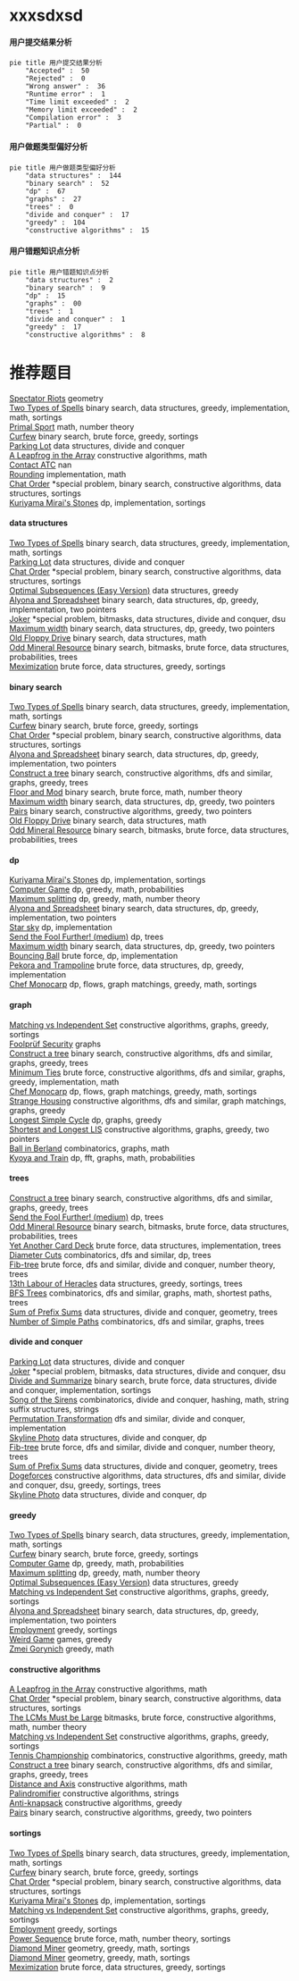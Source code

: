 # xxxsdxsd
<!-- tabs:start -->
#### **用户提交结果分析**

```mermaid
pie title 用户提交结果分析
    "Accepted" :  50
    "Rejected" :  0
    "Wrong answer" :  36
    "Runtime error" :  1
    "Time limit exceeded" :  2
    "Memory limit exceeded" :  2
    "Compilation error" :  3
    "Partial" :  0
```
#### **用户做题类型偏好分析**

```mermaid
pie title 用户做题类型偏好分析
    "data structures" :  144
    "binary search" :  52
    "dp" :  67
    "graphs" :  27
    "trees" :  0
    "divide and conquer" :  17
    "greedy" :  104
    "constructive algorithms" :  15
```
#### **用户错题知识点分析**

```mermaid
pie title 用户错题知识点分析
    "data structures" :  2
    "binary search" :  9
    "dp" :  15
    "graphs" :  00
    "trees" :  1
    "divide and conquer" :  1
    "greedy" :  17
    "constructive algorithms" :  8
```
<!-- tabs:end -->
# 推荐题目
[Spectator Riots](http://codeforces.com/problemset/problem/575/E)		geometry		  
[Two Types of Spells](http://codeforces.com/problemset/problem/1398/E)		binary search,
                        data structures,
                        greedy,
                        implementation,
                        math,
                        sortings		  
[Primal Sport](http://codeforces.com/problemset/problem/923/A)		math,
                        number theory		  
[Curfew](http://codeforces.com/problemset/problem/949/D)		binary search,
                        brute force,
                        greedy,
                        sortings		  
[Parking Lot](http://codeforces.com/problemset/problem/480/E)		data structures,
                        divide and conquer		  
[A Leapfrog in the Array](https://codeforces.com/contest/950/problem/D)		constructive algorithms,
                        math		  
[Contact ATC](http://codeforces.com/problemset/problem/924/D)		nan		  
[Rounding](http://codeforces.com/problemset/problem/898/A)		implementation,
                        math		  
[Chat Order](http://codeforces.com/problemset/problem/637/B)		*special problem,
                        binary search,
                        constructive algorithms,
                        data structures,
                        sortings		  
[Kuriyama Mirai's Stones](http://codeforces.com/problemset/problem/433/B)		dp,
                        implementation,
                        sortings		  
<!-- tabs:start -->
#### **data structures**
[Two Types of Spells](http://codeforces.com/problemset/problem/1398/E)		binary search,
                        data structures,
                        greedy,
                        implementation,
                        math,
                        sortings		  
[Parking Lot](http://codeforces.com/problemset/problem/480/E)		data structures,
                        divide and conquer		  
[Chat Order](http://codeforces.com/problemset/problem/637/B)		*special problem,
                        binary search,
                        constructive algorithms,
                        data structures,
                        sortings		  
[Optimal Subsequences (Easy Version)](https://codeforces.com/contest/1261/problem/B1)		data structures,
                        greedy		  
[Alyona and Spreadsheet](http://codeforces.com/problemset/problem/777/C)		binary search,
                        data structures,
                        dp,
                        greedy,
                        implementation,
                        two pointers		  
[Joker](http://codeforces.com/problemset/problem/1386/C)		*special problem,
                        bitmasks,
                        data structures,
                        divide and conquer,
                        dsu		  
[Maximum width](http://codeforces.com/problemset/problem/1492/C)		binary search,
                        data structures,
                        dp,
                        greedy,
                        two pointers		  
[Old Floppy Drive](http://codeforces.com/problemset/problem/1490/G)		binary search,
                        data structures,
                        math		  
[Odd Mineral Resource](http://codeforces.com/problemset/problem/1479/D)		binary search,
                        bitmasks,
                        brute force,
                        data structures,
                        probabilities,
                        trees		  
[Meximization](http://codeforces.com/problemset/problem/1497/A)		brute force,
                        data structures,
                        greedy,
                        sortings		  
#### **binary search**
[Two Types of Spells](http://codeforces.com/problemset/problem/1398/E)		binary search,
                        data structures,
                        greedy,
                        implementation,
                        math,
                        sortings		  
[Curfew](http://codeforces.com/problemset/problem/949/D)		binary search,
                        brute force,
                        greedy,
                        sortings		  
[Chat Order](http://codeforces.com/problemset/problem/637/B)		*special problem,
                        binary search,
                        constructive algorithms,
                        data structures,
                        sortings		  
[Alyona and Spreadsheet](http://codeforces.com/problemset/problem/777/C)		binary search,
                        data structures,
                        dp,
                        greedy,
                        implementation,
                        two pointers		  
[Construct a tree](http://codeforces.com/problemset/problem/1098/C)		binary search,
                        constructive algorithms,
                        dfs and similar,
                        graphs,
                        greedy,
                        trees		  
[Floor and Mod](http://codeforces.com/problemset/problem/1485/C)		binary search,
                        brute force,
                        math,
                        number theory		  
[Maximum width](http://codeforces.com/problemset/problem/1492/C)		binary search,
                        data structures,
                        dp,
                        greedy,
                        two pointers		  
[Pairs](http://codeforces.com/problemset/problem/1463/D)		binary search,
                        constructive algorithms,
                        greedy,
                        two pointers		  
[Old Floppy Drive](http://codeforces.com/problemset/problem/1490/G)		binary search,
                        data structures,
                        math		  
[Odd Mineral Resource](http://codeforces.com/problemset/problem/1479/D)		binary search,
                        bitmasks,
                        brute force,
                        data structures,
                        probabilities,
                        trees		  
#### **dp**
[Kuriyama Mirai's Stones](http://codeforces.com/problemset/problem/433/B)		dp,
                        implementation,
                        sortings		  
[Computer Game](http://codeforces.com/problemset/problem/1067/D)		dp,
                        greedy,
                        math,
                        probabilities		  
[Maximum splitting](https://codeforces.com/contest/871/problem/A)		dp,
                        greedy,
                        math,
                        number theory		  
[Alyona and Spreadsheet](http://codeforces.com/problemset/problem/777/C)		binary search,
                        data structures,
                        dp,
                        greedy,
                        implementation,
                        two pointers		  
[Star sky](http://codeforces.com/problemset/problem/835/C)		dp,
                        implementation		  
[Send the Fool Further! (medium)](http://codeforces.com/problemset/problem/802/K)		dp,
                        trees		  
[Maximum width](http://codeforces.com/problemset/problem/1492/C)		binary search,
                        data structures,
                        dp,
                        greedy,
                        two pointers		  
[Bouncing Ball](https://codeforces.com/contest/1457/problem/C)		brute force,
                        dp,
                        implementation		  
[Pekora and Trampoline](http://codeforces.com/problemset/problem/1491/C)		brute force,
                        data structures,
                        dp,
                        greedy,
                        implementation		  
[Chef Monocarp](http://codeforces.com/problemset/problem/1437/C)		dp,
                        flows,
                        graph matchings,
                        greedy,
                        math,
                        sortings		  
#### **graph**
[Matching vs  Independent Set](http://codeforces.com/problemset/problem/1198/C)		constructive algorithms,
                        graphs,
                        greedy,
                        sortings		  
[Foolprüf Security](http://codeforces.com/problemset/problem/1267/F)		graphs		  
[Construct a tree](http://codeforces.com/problemset/problem/1098/C)		binary search,
                        constructive algorithms,
                        dfs and similar,
                        graphs,
                        greedy,
                        trees		  
[Minimum Ties](http://codeforces.com/problemset/problem/1487/C)		brute force,
                        constructive algorithms,
                        dfs and similar,
                        graphs,
                        greedy,
                        implementation,
                        math		  
[Chef Monocarp](http://codeforces.com/problemset/problem/1437/C)		dp,
                        flows,
                        graph matchings,
                        greedy,
                        math,
                        sortings		  
[Strange Housing](http://codeforces.com/problemset/problem/1470/D)		constructive algorithms,
                        dfs and similar,
                        graph matchings,
                        graphs,
                        greedy		  
[Longest Simple Cycle](http://codeforces.com/problemset/problem/1476/C)		dp,
                        graphs,
                        greedy		  
[Shortest and Longest LIS](http://codeforces.com/problemset/problem/1304/D)		constructive algorithms,
                        graphs,
                        greedy,
                        two pointers		  
[Ball in Berland](http://codeforces.com/problemset/problem/1475/C)		combinatorics,
                        graphs,
                        math		  
[Kyoya and Train](http://codeforces.com/problemset/problem/553/E)		dp,
                        fft,
                        graphs,
                        math,
                        probabilities		  
#### **trees**
[Construct a tree](http://codeforces.com/problemset/problem/1098/C)		binary search,
                        constructive algorithms,
                        dfs and similar,
                        graphs,
                        greedy,
                        trees		  
[Send the Fool Further! (medium)](http://codeforces.com/problemset/problem/802/K)		dp,
                        trees		  
[Odd Mineral Resource](http://codeforces.com/problemset/problem/1479/D)		binary search,
                        bitmasks,
                        brute force,
                        data structures,
                        probabilities,
                        trees		  
[Yet Another Card Deck](http://codeforces.com/problemset/problem/1511/C)		brute force,
                        data structures,
                        implementation,
                        trees		  
[Diameter Cuts](http://codeforces.com/problemset/problem/1499/F)		combinatorics,
                        dfs and similar,
                        dp,
                        trees		  
[Fib-tree](http://codeforces.com/problemset/problem/1491/E)		brute force,
                        dfs and similar,
                        divide and conquer,
                        number theory,
                        trees		  
[13th Labour of Heracles](http://codeforces.com/problemset/problem/1466/D)		data structures,
                        greedy,
                        sortings,
                        trees		  
[BFS Trees](http://codeforces.com/problemset/problem/1495/D)		combinatorics,
                        dfs and similar,
                        graphs,
                        math,
                        shortest paths,
                        trees		  
[Sum of Prefix Sums](http://codeforces.com/problemset/problem/1303/G)		data structures,
                        divide and conquer,
                        geometry,
                        trees		  
[Number of Simple Paths](http://codeforces.com/problemset/problem/1454/E)		combinatorics,
                        dfs and similar,
                        graphs,
                        trees		  
#### **divide and conquer**
[Parking Lot](http://codeforces.com/problemset/problem/480/E)		data structures,
                        divide and conquer		  
[Joker](http://codeforces.com/problemset/problem/1386/C)		*special problem,
                        bitmasks,
                        data structures,
                        divide and conquer,
                        dsu		  
[Divide and Summarize](http://codeforces.com/problemset/problem/1461/D)		binary search,
                        brute force,
                        data structures,
                        divide and conquer,
                        implementation,
                        sortings		  
[Song of the Sirens](http://codeforces.com/problemset/problem/1466/G)		combinatorics,
                        divide and conquer,
                        hashing,
                        math,
                        string suffix structures,
                        strings		  
[Permutation Transformation](http://codeforces.com/problemset/problem/1490/D)		dfs and similar,
                        divide and conquer,
                        implementation		  
[Skyline Photo](https://codeforces.com/contest/1483/problem/C)		data structures,
                        divide and conquer,
                        dp		  
[Fib-tree](http://codeforces.com/problemset/problem/1491/E)		brute force,
                        dfs and similar,
                        divide and conquer,
                        number theory,
                        trees		  
[Sum of Prefix Sums](http://codeforces.com/problemset/problem/1303/G)		data structures,
                        divide and conquer,
                        geometry,
                        trees		  
[Dogeforces](http://codeforces.com/problemset/problem/1494/D)		constructive algorithms,
                        data structures,
                        dfs and similar,
                        divide and conquer,
                        dsu,
                        greedy,
                        sortings,
                        trees		  
[Skyline Photo](http://codeforces.com/problemset/problem/1482/E)		data structures,
                        divide and conquer,
                        dp		  
#### **greedy**
[Two Types of Spells](http://codeforces.com/problemset/problem/1398/E)		binary search,
                        data structures,
                        greedy,
                        implementation,
                        math,
                        sortings		  
[Curfew](http://codeforces.com/problemset/problem/949/D)		binary search,
                        brute force,
                        greedy,
                        sortings		  
[Computer Game](http://codeforces.com/problemset/problem/1067/D)		dp,
                        greedy,
                        math,
                        probabilities		  
[Maximum splitting](https://codeforces.com/contest/871/problem/A)		dp,
                        greedy,
                        math,
                        number theory		  
[Optimal Subsequences (Easy Version)](https://codeforces.com/contest/1261/problem/B1)		data structures,
                        greedy		  
[Matching vs  Independent Set](http://codeforces.com/problemset/problem/1198/C)		constructive algorithms,
                        graphs,
                        greedy,
                        sortings		  
[Alyona and Spreadsheet](http://codeforces.com/problemset/problem/777/C)		binary search,
                        data structures,
                        dp,
                        greedy,
                        implementation,
                        two pointers		  
[Employment](http://codeforces.com/problemset/problem/1214/F)		greedy,
                        sortings		  
[Weird Game](http://codeforces.com/problemset/problem/293/A)		games,
                        greedy		  
[Zmei Gorynich](http://codeforces.com/problemset/problem/1217/B)		greedy,
                        math		  
#### **constructive algorithms**
[A Leapfrog in the Array](https://codeforces.com/contest/950/problem/D)		constructive algorithms,
                        math		  
[Chat Order](http://codeforces.com/problemset/problem/637/B)		*special problem,
                        binary search,
                        constructive algorithms,
                        data structures,
                        sortings		  
[The LCMs Must be Large](http://codeforces.com/problemset/problem/1166/E)		bitmasks,
                        brute force,
                        constructive algorithms,
                        math,
                        number theory		  
[Matching vs  Independent Set](http://codeforces.com/problemset/problem/1198/C)		constructive algorithms,
                        graphs,
                        greedy,
                        sortings		  
[Tennis Championship](https://codeforces.com/contest/736/problem/A)		combinatorics,
                        constructive algorithms,
                        greedy,
                        math		  
[Construct a tree](http://codeforces.com/problemset/problem/1098/C)		binary search,
                        constructive algorithms,
                        dfs and similar,
                        graphs,
                        greedy,
                        trees		  
[Distance and Axis](http://codeforces.com/problemset/problem/1401/A)		constructive algorithms,
                        math		  
[Palindromifier](http://codeforces.com/problemset/problem/1421/C)		constructive algorithms,
                        strings		  
[Anti-knapsack](http://codeforces.com/problemset/problem/1493/A)		constructive algorithms,
                        greedy		  
[Pairs](http://codeforces.com/problemset/problem/1463/D)		binary search,
                        constructive algorithms,
                        greedy,
                        two pointers		  
#### **sortings**
[Two Types of Spells](http://codeforces.com/problemset/problem/1398/E)		binary search,
                        data structures,
                        greedy,
                        implementation,
                        math,
                        sortings		  
[Curfew](http://codeforces.com/problemset/problem/949/D)		binary search,
                        brute force,
                        greedy,
                        sortings		  
[Chat Order](http://codeforces.com/problemset/problem/637/B)		*special problem,
                        binary search,
                        constructive algorithms,
                        data structures,
                        sortings		  
[Kuriyama Mirai's Stones](http://codeforces.com/problemset/problem/433/B)		dp,
                        implementation,
                        sortings		  
[Matching vs  Independent Set](http://codeforces.com/problemset/problem/1198/C)		constructive algorithms,
                        graphs,
                        greedy,
                        sortings		  
[Employment](http://codeforces.com/problemset/problem/1214/F)		greedy,
                        sortings		  
[Power Sequence](http://codeforces.com/problemset/problem/1397/B)		brute force,
                        math,
                        number theory,
                        sortings		  
[Diamond Miner](https://codeforces.com/contest/1496/problem/C)		geometry,
                        greedy,
                        math,
                        sortings		  
[Diamond Miner](http://codeforces.com/problemset/problem/1495/A)		geometry,
                        greedy,
                        math,
                        sortings		  
[Meximization](http://codeforces.com/problemset/problem/1497/A)		brute force,
                        data structures,
                        greedy,
                        sortings		  
<!-- tabs:end -->
